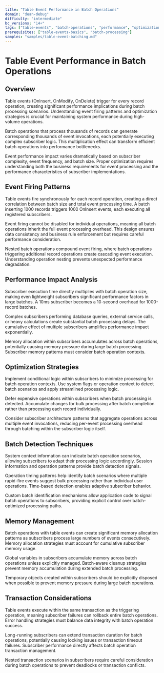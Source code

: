 ```yaml
---
title: "Table Event Performance in Batch Operations"
domain: "dean-debug"
difficulty: "intermediate"
bc_versions: "14+"
tags: ["table-events", "batch-operations", "performance", "optimization"]
prerequisites: ["table-events-basics", "batch-processing"]
samples: "samples/table-event-batching.md"
---
```

# Table Event Performance in Batch Operations

## Overview

Table events (OnInsert, OnModify, OnDelete) trigger for every record operation, creating significant performance implications during batch processing scenarios. Understanding event firing patterns and optimization strategies is crucial for maintaining system performance during high-volume operations.

Batch operations that process thousands of records can generate corresponding thousands of event invocations, each potentially executing complex subscriber logic. This multiplication effect can transform efficient batch operations into performance bottlenecks.

Event performance impact varies dramatically based on subscriber complexity, event frequency, and batch size. Proper optimization requires understanding both the business requirements for event processing and the performance characteristics of subscriber implementations.

## Event Firing Patterns

Table events fire synchronously for each record operation, creating a direct correlation between batch size and total event processing time. A batch inserting 1000 records triggers 1000 OnInsert events, each executing all registered subscribers.

Event firing cannot be disabled for individual operations, meaning all batch operations inherit the full event processing overhead. This design ensures data consistency and business rule enforcement but requires careful performance consideration.

Nested batch operations compound event firing, where batch operations triggering additional record operations create cascading event execution. Understanding operation nesting prevents unexpected performance degradation.

## Performance Impact Analysis

Subscriber execution time directly multiplies with batch operation size, making even lightweight subscribers significant performance factors in large batches. A 10ms subscriber becomes a 10-second overhead for 1000-record batches.

Complex subscribers performing database queries, external service calls, or heavy calculations create substantial batch processing delays. The cumulative effect of multiple subscribers amplifies performance impact exponentially.

Memory allocation within subscribers accumulates across batch operations, potentially causing memory pressure during large batch processing. Subscriber memory patterns must consider batch operation contexts.

## Optimization Strategies

Implement conditional logic within subscribers to minimize processing for batch operation contexts. Use system flags or operation context to detect batch scenarios and apply streamlined processing logic.

Defer expensive operations within subscribers when batch processing is detected. Accumulate changes for bulk processing after batch completion rather than processing each record individually.

Consider subscriber architecture patterns that aggregate operations across multiple event invocations, reducing per-event processing overhead through batching within the subscriber logic itself.

## Batch Detection Techniques

System context information can indicate batch operation scenarios, allowing subscribers to adapt their processing logic accordingly. Session information and operation patterns provide batch detection signals.

Operation timing patterns help identify batch scenarios where multiple rapid-fire events suggest bulk processing rather than individual user operations. Time-based detection enables adaptive subscriber behavior.

Custom batch identification mechanisms allow application code to signal batch operations to subscribers, providing explicit control over batch-optimized processing paths.

## Memory Management

Batch operations with table events can create significant memory allocation patterns as subscribers process large numbers of events consecutively. Memory allocation strategies must account for cumulative subscriber memory usage.

Global variables in subscribers accumulate memory across batch operations unless explicitly managed. Batch-aware cleanup strategies prevent memory accumulation during extended batch processing.

Temporary objects created within subscribers should be explicitly disposed when possible to prevent memory pressure during large batch operations.

## Transaction Considerations

Table events execute within the same transaction as the triggering operation, meaning subscriber failures can rollback entire batch operations. Error handling strategies must balance data integrity with batch operation success.

Long-running subscribers can extend transaction duration for batch operations, potentially causing locking issues or transaction timeout failures. Subscriber performance directly affects batch operation transaction management.

Nested transaction scenarios in subscribers require careful consideration during batch operations to prevent deadlocks or transaction conflicts.